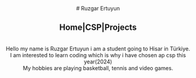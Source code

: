 <center>
  # Ruzgar Ertuyun

  <br>
  
  ## Home|CSP|Projects
  <br>
  Hello my name is Ruzgar Ertuyun i am a student going to Hisar in Türkiye.
  <br>
  I am interested to learn coding which is why i have chosen ap csp this year(2024)
  <br>
  My hobbies are playing basketball, tennis and video games.
  </center>
